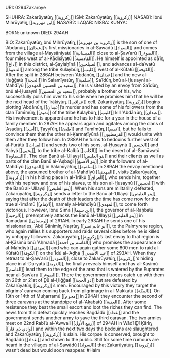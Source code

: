 URI: 0294Zakaroye

SHUHRA: Zakarūyaŧủȵ [[زكروية]]
ISM: Zakarūyaŧủȵ [[زكروية]]
NASAB1: Ibnủ Mihrūyaŧỉȵ [[ابن مهروية]]
NASAB2:
LAQAB:
NISBA:
KUNYA:

BORN: unknown
DIED: 294AH

BIO: Zakarūyaŧủȵ bnủ Mihrūyaŧỉȵ [[زكروية بن مهروية]] is the son of one of ʿAbdānủȵ [[عبدان]]’s first missionaries in al-Sawādủ [[السواد]] and comes from the village al-Maysānīyaŧủ [[الميسانية]] close to al-Ṣawʾarủ [[الصوءر]], four miles west of al-Ḳādisīyaŧủ [[القادسية]]. He himself is appointed as dāʿỉȵ [[داع]] in this district, al-Ṣaylaḥīnả [[الصيلحين]], and advances al-daʿwaŧủ [[الدعوة]] among the tribe Kulaybủȵ [[كليب]] west of al-Kūfaŧủ [[الكوفة]]. After the split in 286AH between ʿAbdānủȵ [[عبدان]] and the new al-Ḥuǧǧaŧủ [[الحجة]] in Salamīyaŧủȵ [[سلمية]], Saʿīdủȵ bnủ al-Ḥusaynỉ al-Mahdīyủ [[سعيد بن الحسين المهدي]], he is visited by an envoy from Saʿīdủȵ bnủ al-Ḥusaynỉ [[سعيد بن الحسين]], probably a brother of his, who successfully pulls him over to his side when he promises him that he will be the next head of the ʿirāḳīyủȵ [[عراقي]] cell. Zakarūyaŧủȵ [[زكروية]] begins plotting ʿAbdānủȵ [[عبدان]]’s murder and has some of his followers from the clan Tamīmủȵ [[تميم]] of the tribe Kulaybủȵ [[كليب]] kill ʿAbdānủȵ [[عبدان]]. His involvement is apparent and he has to hide for a year in the house of a family member. In 287AH he appears again and agitates among the clans of ʾAsadủȵ [[أسد]], Ṭayyiʾủȵ [[طيئ]] and Tamīmủȵ [[تميم]], but he fails to convince them that the other al-Ḳarmaṭīyūnả [[القرمطيون]] would unite with them after they follow him. In 288AH he turns to bedouins further west of al-Furātủ [[الفرات]] and sends two of his sons, al-Ḥusaynủ [[الحسين]] and Yaḥyá [[يحيى]], to the tribe al-Kalbủ [[الكلب]] in the desert of al-Samāwaŧủ [[السماوة]]. The clan Banū al-ʿUllayṣỉ [[بنو العليص]] and their clients as well as parts of the clan Banū al-ʾAṣbaġỉ [[بنو الأصبغ]] join the followers of al-Mahdīyủ [[المهدي]] in Salamīyaŧủȵ [[سلمية]]. In 289AH the envoy mentioned above, the assumed brother of al-Mahdīyủ [[المهدي]], visits Zakarūyaŧủȵ [[زكروية]] in his hiding place in al-ʿIrāḳủ [[العراق]], who sends him, together with his nephew and one of his slaves, to his son al-Ḥusaynủ [[الحسين]] with the Banū al-ʿUllayṣỉ [[بنو العليص]]. When his sons are militarilly defeated, Zakarūyaŧủȵ [[زكروية]] sends a letter to the Banū al-ʿUllayṣỉ [[بنو العليص]], saying that after the death of their leaders the time has come now for the true al-ʾimāmủ [[الإمام]], namely al-Mahdīyủ [[المهدي]], to come forth victorious. However, Ibnủ Sīmā [[ابن سيما]], the governor of al-Raḥbaŧủ [[الرحبة]], preemptively attacks the Banū al-ʿUllayṣỉ [[بنو العليص]] in Ramaḍānủ [[رمضان]] of 291AH. In early 293AH he sends one of his missionaries, ʾAbū Ġānimỉȵ Naṣrủȵ [[أبو غانم نصر]], to the Palmyrene region, who again rallies his supporters and raids several cities before he is killed by unhappy followers. Zakarūyaŧủȵ [[زكروية]]’s last envoy to that region is al-Ḳāsimủ bnủ ʾAḥmadả [[القاسم بن أحمد]] who promises the appearance of al-Mahdīyủ [[المهدي]] and who can again gather some 800 men to raid al-Kūfaŧủ [[الكوفة]] on the ʿĪdủ al-ʾAḍḥá [[عيد الأضحى]] of 293AH. When they retreat to al-Ṣawʾarủ [[الصوءر]], close to Zakarūyaŧủȵ [[زكروية]]’s hiding place in al-Daryaŧủ [[الدرية]], he finally reveals himself and has al-Ḳāsimủ [[القاسم]] lead them to the edge of the area that is watered by the Euphrates near al-Ṣawʾarủ [[الصوءر]]. There the government troops catch up with them on 20th or 21st of Ḏū al-Ḥiǧǧaŧỉ [[ذو الحجة]] but are defeated by Zakarūyaŧủȵ [[زكروية]]’s men. Encouraged by this victory they target the pilgrims’ caravan coming back from pilgrimage in al-Makkaŧủ [[المكة]]. On 13th or 14th of Muḥarramủ [[محرم]] in 294AH they encounter the second of three caravans at the standpipe of al-ʿAḳabaŧủ [[العقبة]]. After some resistence they beat the small escort and loot the riches they can find. The news from this defeat quickly reaches Baġdādủ [[بغداد]] and the government sends another army to save the third caravan. The two armies meet on 22nd Rabīʿủ al-ʾAwwalỉ [[ربيع الأول]] of 294AH in Wādī Ḏī Ḳārỉȵ [[وادي ذي قار]] and within the next two days the bedouins are slaughtered and Zakarūyaŧủȵ [[زكروية]] is slain. His corpse is conserved, brought to Baġdādủ [[بغداد]] and shown to the public. Still for some time rumours are heard in the villages of al-Sawādủ [[السواد]] that Zakarūyaŧủȵ [[زكروية]] wasn’t dead but would soon reappear. #Halm
